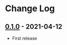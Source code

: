 # Change Log

## [0.1.0](https://github.com/dldevinc/paper-rq/tree/v0.1.0) - 2021-04-12
- First release
